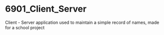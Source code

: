 # 6901_Client_Server
Client - Server application used to maintain a simple record of names, made for a school project
